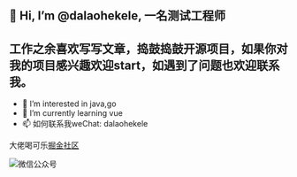 ## 👋 Hi, I’m @dalaohekele, 一名测试工程师
工作之余喜欢写写文章，捣鼓捣鼓开源项目，如果你对我的项目感兴趣欢迎start，如遇到了问题也欢迎联系我。
--
- 👀 I’m interested in java,go
- 🌱 I’m currently learning vue
- 📫 如何联系我weChat: dalaohekele

大佬喝可乐[掘金社区](https://juejin.cn/user/1570568155701053)


![微信公众号](https://user-images.githubusercontent.com/18478754/197330866-60cff942-c11c-42fc-b119-017a9c4022bd.png)
